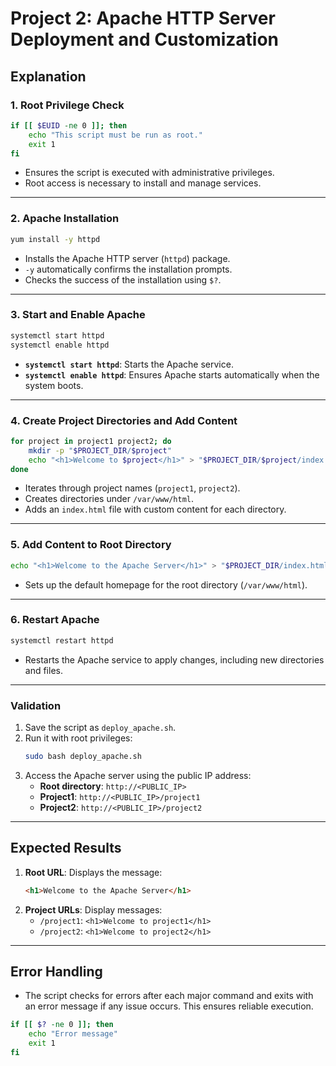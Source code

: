 # Project 2: Apache HTTP Server Deployment and Customization

## Explanation

### 1. Root Privilege Check
```bash
if [[ $EUID -ne 0 ]]; then
    echo "This script must be run as root."
    exit 1
fi
```
- Ensures the script is executed with administrative privileges.
- Root access is necessary to install and manage services.

---

### 2. Apache Installation
```bash
yum install -y httpd
```
- Installs the Apache HTTP server (`httpd`) package.
- `-y` automatically confirms the installation prompts.
- Checks the success of the installation using `$?`.

---

### 3. Start and Enable Apache
```bash
systemctl start httpd
systemctl enable httpd
```
- **`systemctl start httpd`**: Starts the Apache service.
- **`systemctl enable httpd`**: Ensures Apache starts automatically when the system boots.

---

### 4. Create Project Directories and Add Content
```bash
for project in project1 project2; do
    mkdir -p "$PROJECT_DIR/$project"
    echo "<h1>Welcome to $project</h1>" > "$PROJECT_DIR/$project/index.html"
done
```
- Iterates through project names (`project1`, `project2`).
- Creates directories under `/var/www/html`.
- Adds an `index.html` file with custom content for each directory.

---

### 5. Add Content to Root Directory
```bash
echo "<h1>Welcome to the Apache Server</h1>" > "$PROJECT_DIR/index.html"
```
- Sets up the default homepage for the root directory (`/var/www/html`).

---

### 6. Restart Apache
```bash
systemctl restart httpd
```
- Restarts the Apache service to apply changes, including new directories and files.

---

### Validation

1. Save the script as `deploy_apache.sh`.
2. Run it with root privileges:
   ```bash
   sudo bash deploy_apache.sh
   ```
3. Access the Apache server using the public IP address:
   - **Root directory**: `http://<PUBLIC_IP>`
   - **Project1**: `http://<PUBLIC_IP>/project1`
   - **Project2**: `http://<PUBLIC_IP>/project2`

---

## Expected Results
1. **Root URL**: Displays the message:
   ```html
   <h1>Welcome to the Apache Server</h1>
   ```
2. **Project URLs**: Display messages:
   - `/project1`: `<h1>Welcome to project1</h1>`
   - `/project2`: `<h1>Welcome to project2</h1>`

---

## Error Handling
- The script checks for errors after each major command and exits with an error message if any issue occurs. This ensures reliable execution.

```bash
if [[ $? -ne 0 ]]; then
    echo "Error message"
    exit 1
fi
```
